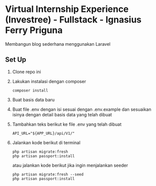 # Virtual Internship Experience (Investree) - Fullstack - Ignasius Ferry Priguna

Membangun blog sederhana menggunakan Laravel

## Set Up
1. Clone repo ini
2. Lakukan instalasi dengan composer
    ```
    composer install
    ```
3. Buat basis data baru
4. Buat file .env dengan isi sesuai dengan .env.example dan sesuaikan isinya dengan detail basis data yang telah dibuat
5. Tambahkan teks berikut ke file .env yang telah dibuat
    ```
    API_URL="${APP_URL}/api/V1/"
    ```
6. Jalankan kode berikut di terminal
    ```
    php artisan migrate:fresh
    php artisan passport:install
    ```
    
    atau jalankan kode berikut jika ingin menjalankan seeder
    ```
    php artisan migrate:fresh --seed
    php artisan passport:install
    ```
    
